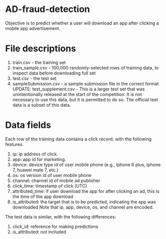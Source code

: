 # AD-fraud-detection

Objective is to predict whether a user will download an app after clicking a mobile app advertisement.

# File descriptions
1. train.csv - the training set
2. train_sample.csv - 100,000 randomly-selected rows of training data, to inspect data before downloading full set
3. test.csv - the test set
4. sampleSubmission.csv - a sample submission file in the correct format
UPDATE: test_supplement.csv - This is a larger test set that was unintentionally released at the start of the competition. It is not necessary to use this data, but it is permitted to do so. The official test data is a subset of this data.

# Data fields
Each row of the training data contains a click record, with the following features.

1. ip: ip address of click.
2. app: app id for marketing.
3. device: device type id of user mobile phone (e.g., iphone 6 plus, iphone 7, huawei mate 7, etc.)
4. os: os version id of user mobile phone
5. channel: channel id of mobile ad publisher
6. click_time: timestamp of click (UTC)
7. attributed_time: if user download the app for after clicking an ad, this is the time of the app download
8. is_attributed: the target that is to be predicted, indicating the app was downloaded
Note that ip, app, device, os, and channel are encoded.

The test data is similar, with the following differences:

1. click_id: reference for making predictions
2. is_attributed: not included
